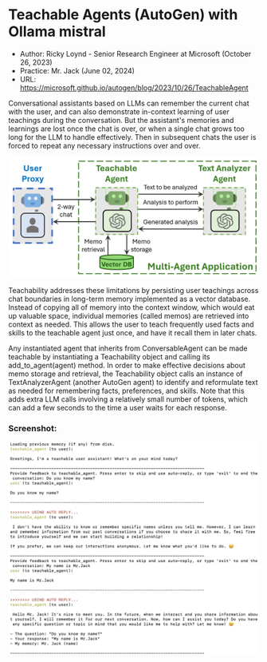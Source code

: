 # Teachable Agents (AutoGen) with Ollama mistral
- Author: Ricky Loynd - Senior Research Engineer at Microsoft (October 26, 2023)
- Practice: Mr. Jack (June 02, 2024)
- URL: https://microsoft.github.io/autogen/blog/2023/10/26/TeachableAgent

Conversational assistants based on LLMs can remember the current chat with the user, and can also demonstrate in-context learning of user teachings during the conversation. But the assistant's memories and learnings are lost once the chat is over, or when a single chat grows too long for the LLM to handle effectively. Then in subsequent chats the user is forced to repeat any necessary instructions over and over.<br>

![alt text](https://github.com/Mr-Jack-Tung/Teachable-Agents-AutoGen/blob/main/teachable-agents-architect.png)

Teachability addresses these limitations by persisting user teachings across chat boundaries in long-term memory implemented as a vector database. Instead of copying all of memory into the context window, which would eat up valuable space, individual memories (called memos) are retrieved into context as needed. This allows the user to teach frequently used facts and skills to the teachable agent just once, and have it recall them in later chats.<br>

Any instantiated agent that inherits from ConversableAgent can be made teachable by instantiating a Teachability object and calling its add_to_agent(agent) method. In order to make effective decisions about memo storage and retrieval, the Teachability object calls an instance of TextAnalyzerAgent (another AutoGen agent) to identify and reformulate text as needed for remembering facts, preferences, and skills. Note that this adds extra LLM calls involving a relatively small number of tokens, which can add a few seconds to the time a user waits for each response.<br>

### Screenshot:
![alt text](https://github.com/Mr-Jack-Tung/Teachable-Agents-AutoGen/blob/main/Screenshot%20_%20Teachable-Agents-AutoGen%20_%202024-06-02.jpg)
